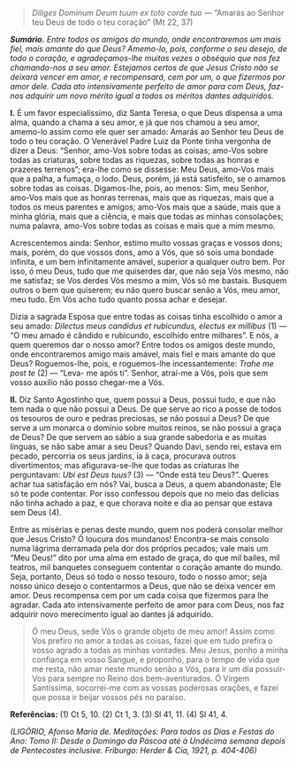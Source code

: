 > *Diliges Dominum Deum tuum ex toto corde tuo* — “Amarás ao Senhor teu Deus de todo o teu coração” (Mt 22, 37)

***Sumário.** Entre todos os amigos do mundo, onde encontraremos um mais fiel, mais amante do que Deus? Amemo-lo, pois, conforme o seu desejo, de todo o coração, e agradeçamos-lhe muitas vezes o obséquio que nos fez chamando-nos a seu amor. Estejamos certos de que Jesus Cristo não se deixará vencer em amor, e recompensará, cem por um, o que fizermos por amor dele. Cada ato intensivamente perfeito de amor para com Deus, faz-nos adquirir um novo mérito igual a todos os méritos dantes adquiridos.*

**I.** É um favor especialíssimo, diz Santa Teresa, o que Deus dispensa a uma alma, quando a chama a seu amor, e já que nos chamou a seu amor, amemo-lo assim como ele quer ser amado: Amarás ao Senhor teu Deus de todo o teu coração. O Venerável Padre Luiz da Ponte tinha vergonha de dizer a Deus: “Senhor, amo-Vos sobre todas as coisas; amo-Vos sobre todas as criaturas, sobre todas as riquezas, sobre todas as honras e prazeres terrenos”; era-lhe como se dissesse: Meu Deus, amo-Vos mais que a palha, a fumaça, o lodo. Deus, porém, já está satisfeito, se o amamos sobre todas as coisas. Digamos-lhe, pois, ao menos: Sim, meu Senhor, amo-Vos mais que as honras terrenas, mais que as riquezas, mais que a todos os meus parentes e amigos; amo-Vos mais que a saúde, mais que a minha glória, mais que a ciência, e mais que todas as minhas consolações; numa palavra, amo-Vos sobre todas as coisas e mais que a mim mesmo.

Acrescentemos ainda: Senhor, estimo muito vossas graças e vossos dons; mais, porém, do que vossos dons, amo a Vós, que só sois uma bondade infinita, e um bem infinitamente amável, superior a qualquer outro bem. Por isso, ó meu Deus, tudo que me quiserdes dar, que não seja Vós mesmo, não me satisfaz; se Vos derdes Vós mesmo a mim, Vós só me bastais. Busquem outros o bem que quiserem; eu não quero buscar senão a Vós, meu amor, meu tudo. Em Vós acho tudo quanto possa achar e desejar.

Dizia a sagrada Esposa que entre todas as coisas tinha escolhido o amor a seu amado: *Dilectus meus candidus et rubicundus, electus ex millibus* (1) — “O meu amado é cândido e rubicundo, escolhido entre milhares”. E nós, a quem queremos dar o nosso amor? Entre todos os amigos deste mundo, onde encontraremos amigo mais amável, mais fiel e mais amante do que Deus? Roguemos-lhe, pois, e roguemos-lhe incessantemente: *Trahe me post te* (2) — “Leva- me após ti”. Senhor, atraí-me a Vós, pois que sem vosso auxílio não posso chegar-me a Vós.

**II.** Diz Santo Agostinho que, quem possui a Deus, possui tudo, e que não tem nada o que não possui a Deus. De que serve ao rico a posse de todos os tesouros de ouro e pedras preciosas, se não possui a Deus? De que serve a um monarca o domínio sobre muitos reinos, se não possui a graça de Deus? De que servem ao sábio a sua grande sabedoria e as muitas línguas, se não sabe amar a seu Deus? Quando Davi, sendo rei, estava em pecado, percorria os seus jardins, ia à caça, procurava outros divertimentos; mas afigurava-se-lhe que todas as criaturas lhe perguntavam: *Ubi est Deus tuus?* (3) — “Onde está teu Deus?”. Queres achar tua satisfação em nós? Vai, busca a Deus, a quem abandonaste; Ele só te pode contentar. Por isso confessou depois que no meio das delícias não tinha achado a paz, e que chorava noite e dia ao pensar que estava sem Deus (4).

Entre as misérias e penas deste mundo, quem nos poderá consolar melhor que Jesus Cristo? Ó loucura dos mundanos! Encontra-se mais consolo numa lágrima derramada pela dor dos próprios pecados; vale mais um “Meu Deus!” dito por uma alma em estado de graça, do que mil bailes, mil teatros, mil banquetes conseguem contentar o coração amante do mundo. Seja, portanto, Deus só todo o nosso tesouro, todo o nosso amor; seja nosso único desejo o contentarmos a Deus, que não se deixa vencer em amor. Deus recompensa cem por um cada coisa que fizermos para lhe agradar. Cada ato intensivamente perfeito de amor para com Deus, nos faz adquirir novo merecimento igual ao dantes já adquirido.

> Ó meu Deus, sede Vós o grande objeto de meu amor! Assim como Vos prefiro no amor a todas as coisas, fazei que em tudo prefira o vosso agrado a todas as minhas vontades. Meu Jesus, ponho a minha confiança em vosso Sangue, e proponho, para o tempo de vida que me resta, não amar neste mundo senão a Vós, para ir um dia possuir-Vos para sempre no Reino dos bem-aventurados. Ó Virgem Santíssima, socorrei-me com as vossas poderosas orações, e fazei que possa ir beijar vossos pés no paraíso.

**Referências:** (1) Ct 5, 10. (2) Ct 1, 3. (3) Sl 41, 11. (4) Sl 41, 4.

*(LIGÓRIO, Afonso Maria de. Meditações: Para todos os Dias e Festas do Ano: Tomo II: Desde o Domingo da Páscoa até à Undécima semana depois de Pentecostes inclusive. Friburgo: Herder & Cia, 1921, p. 404-406)*
